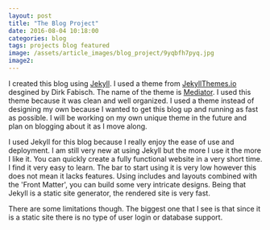 ```yaml
---
layout: post
title: "The Blog Project"
date: 2016-08-04 10:18:00
categories: blog
tags: projects blog featured
image: /assets/article_images/blog_project/9yqbfh7pyq.jpg
image2:
---
```


I created this blog using [Jekyll](https://jekyllrb.com/). I used a theme from [JekyllThemes.io](https://jekyllthemes.io) desgined by Dirk Fabisch. 
The name of the theme is [Mediator](https://jekyllthemes.io/theme/23502084/mediator). 
I used this theme because it was clean and well organized.
I used a theme instead of designing my own because I wanted to get this blog up and running as fast as possible. 
I will be working on my own unique theme in the future and plan on blogging about it
as I move along. 

I used Jekyll for this blog because I really enjoy the ease of use and deployment. 
I am still very new at using Jekyll but the more I use it the more I like it. You can quickly create a fully functional website in a very short time.
I find it very easy to learn. The bar to start using it is very low however this does not mean it lacks features. 
Using includes and layouts combined with the 'Front Matter', you can build some very intricate designs. Being that Jekyll is a static site generator,
the rendered site is very fast. 

There are some limitations though. The biggest one that I see is that since it is a static site there is no type of user login or database support.